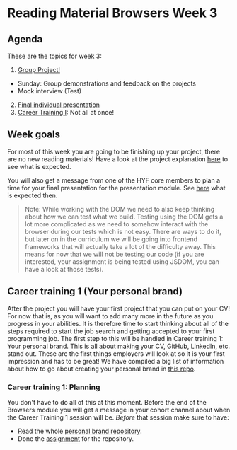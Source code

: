# Reading Material Browsers Week 3

## Agenda

These are the topics for week 3:

1. [Group Project!](../PROJECT.md)
  - Sunday: Group demonstrations and feedback on the projects
  - Mock interview (Test)
2. [Final individual presentation](https://github.com/HackYourFuture/presentation-module/blob/main/assignment2.md)
3. [Career Training I](https://github.com/HackYourFuture/yourpersonalbrand): Not all at once!

## Week goals
For most of this week you are going to be finishing up your project, there are no new reading materials! Have a look at the project explanation [here](../PROJECT.md) to see what is expected.

You will also get a message from one of the HYF core members to plan a time for your final presentation for the presentation module. See [here](https://github.com/HackYourFuture/presentation-module/blob/main/assignment2.md) what is expected then.

> Note: While working with the DOM we need to also keep thinking about how we can test what we build. Testing using the DOM gets a lot more complicated as we need to somehow interact with the browser during our tests which is not easy. There are ways to do it, but later on in the curriculum we will be going into frontend frameworks that will actually take a lot of the difficulty away. This means for now that we will not be testing our code (if you are interested, your assignment is being tested using JSDOM, you can have a look at those tests).

## Career training 1 (Your personal brand)

After the project you will have your first project that you can put on your CV! For now that is, as you will want to add many more in the future as you progress in your abilities. It is therefore time to start thinking about all of the steps required to start the job search and getting accepted to your first programming job. The first step to this will be handled in Career training 1: Your personal brand. This is all about making your CV, GitHub, LinkedIn, etc. stand out. These are the first things employers will look at so it is your first impression and has to be great! We have compiled a big list of information about how to go about creating your personal brand in [this repo](https://github.com/HackYourFuture/yourpersonalbrand).

### Career training 1: Planning

You don't have to do all of this at this moment. Before the end of the Browsers module you will get a message in your cohort channel about when the Career Training 1 session will be. *Before* that session make sure to have:
- Read the whole [personal brand repository](https://github.com/HackYourFuture/yourpersonalbrand).
- Done the [assignment](https://github.com/HackYourFuture/yourpersonalbrand/blob/main/yourcurriculum.md#4-submitting-your-cv-to-the-hyf-team) for the repository.
